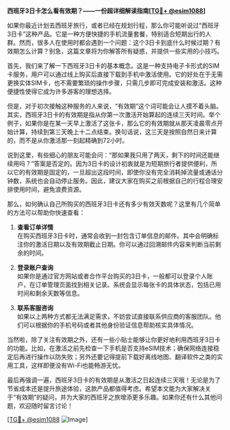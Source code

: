 **西班牙3日卡怎么看有效期？——一份超详细解读指南[[TG💪+ @esim1088](https://t.me/s/esim1088)]**

如果你最近计划去西班牙旅行，或者已经在规划行程，那么你可能听说过“西班牙3日卡”这种产品。它是一种方便快捷的手机流量套餐，特别适合短期出行的人群。然而，很多人在使用时都会遇到一个问题：这个3日卡到底什么时候过期？有效期怎么计算？别急，这篇文章将为你解答所有疑惑，并提供一些实用的小技巧。

首先，我们来了解一下西班牙3日卡的基本概念。这是一种支持电子卡形式的SIM卡服务，用户可以通过线上购买后直接下载到手机中激活使用。它的好处在于无需更换实体SIM卡，也不需要繁琐的操作步骤，只需几步即可完成安装和激活。这种便捷性使得它成为许多游客的理想选择。

但是，对于初次接触这种服务的人来说，“有效期”这个词可能会让人摸不着头脑。其实，西班牙3日卡的有效期是指从你第一次激活开始算起的连续三天时间。举个例子，如果你是在某一天早上激活了这张卡，那么它的有效期就从那天凌晨零点开始计算，持续到第三天晚上十二点结束。换句话说，这三天是按照自然日来计算的，而不是从你激活那一刻起精确到72小时。

说到这里，有些细心的朋友可能会问：“那如果我只用了两天，剩下的时间还能继续用吗？”答案是否定的。因为3日卡的设计初衷就是为短期旅行者提供便利，所以它的有效期是固定的，一旦超出这段时间，即使你没有完全消耗掉流量或通话分钟数，系统也会自动停止服务。因此，建议大家在购买之前根据自己的行程合理安排使用时间，避免浪费资源。

那么，如何确认自己所购买的西班牙3日卡还有多少有效天数呢？这里有几个简单的方法可以帮助你快速查看：

1. **查看订单详情**  
   在购买西班牙3日卡时，通常会收到一封包含订单信息的邮件。其中会明确标注你的激活日期以及有效期截止日期。你可以通过回溯邮件内容来判断当前剩余的时间。

2. **登录账户查询**  
   如果你是通过官方网站或者合作平台购买的3日卡，一般都可以登录个人账户，在订单管理页面找到相关记录。系统会显示每张卡的具体状态，包括已用时间和剩余天数等信息。

3. **联系客服咨询**  
   如果以上两种方式都无法满足需求，不妨尝试直接联系供应商的客服团队。他们可以根据你的手机号码或者其他身份验证信息帮助核实具体情况。

当然啦，除了关注有效期之外，还有一些小贴士能够让你更好地利用西班牙3日卡的功能。比如，在激活之前先检查一下手机是否支持eSIM技术；确保网络连接稳定后再进行操作以防失败；另外还要记得提前下载好离线地图、翻译软件之类的实用工具，这样即便没有Wi-Fi也能畅游无忧。

最后再强调一遍，西班牙3日卡的有效期是从激活之日起连续三天哦！无论是为了节省成本还是提升旅途体验，这款产品都值得考虑。希望本文能为大家解决关于“有效期”的疑问，并为大家的西班牙之旅增添更多乐趣。如果你还有什么其他问题，欢迎随时留言讨论！

[[TG💪+ @esim1088](https://t.me/s/esim1088) ![Image](https://i.postimg.cc/4NQfJmqS/Snipaste-2025-05-13-00-14-12.png)]